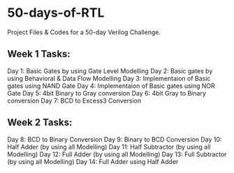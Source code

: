 # 50-days-of-RTL
Project Files &amp; Codes for a 50-day Verilog Challenge.

## Week 1 Tasks:
Day 1: Basic Gates by using Gate Level Modelling
Day 2: Basic gates by using Behavioral & Data Flow Modelling
Day 3: Implementaion of Basic gates using NAND Gate
Day 4: Implementaion of Basic gates using NOR Gate
Day 5: 4bit Binary to Gray conversion
Day 6: 4bit Gray to Binary conversion
Day 7: BCD to Excess3 Conversion

## Week 2 Tasks:
Day 8: BCD to Binary Conversion
Day 9: Binary to BCD Conversion
Day 10: Half Adder (by using all Modelling)
Day 11: Half Subtractor (by using all Modelling)
Day 12: Full Adder (by using all Modelling)
Day 13: Full Subtractor (by using all Modelling)
Day 14: Full Adder using Half Adder
